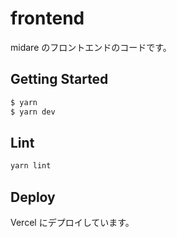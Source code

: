# frontend

midare のフロントエンドのコードです。


## Getting Started

```bash
$ yarn
$ yarn dev
```

## Lint

```bash
yarn lint
```

## Deploy

Vercel にデプロイしています。
